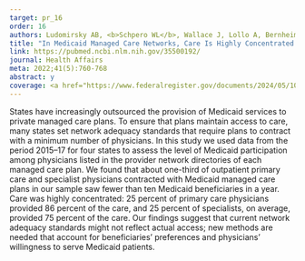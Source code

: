 ```yaml
---
target: pr_16
order: 16
authors: Ludomirsky AB, <b>Schpero WL</b>, Wallace J, Lollo A, Bernheim S, Ross JS, Ndumele CD
title: "In Medicaid Managed Care Networks, Care Is Highly Concentrated Among A Small Percentage Of Physicians"
link: https://pubmed.ncbi.nlm.nih.gov/35500192/
journal: Health Affairs
meta: 2022;41(5):760-768
abstract: y
coverage: <a href="https://www.federalregister.gov/documents/2024/05/10/2024-08085/medicaid-program-medicaid-and-childrens-health-insurance-program-chip-managed-care-access-finance" target="_blank">CMS Final Rule</a>, <a href="https://www.healthcarefinancenews.com/news/care-medicaid-managed-care-networks-highly-concentrated-among-small-number-physicians" target="_blank">Healthcare Finance News</a>, <a href="https://www.medicaleconomics.com/view/study-medicaid-provider-networks-overstate-physician-availability" target="_blank">Medical Economics</a>, <a href="https://tradeoffs.org/2022/05/17/medicaid-physician-access/" target="_blank">Tradeoffs</a>, <a href="https://www.vox.com/policy-and-politics/2022/12/22/23518648/2022-health-care-research-most-interesting-studies" target="_blank">Vox</a>
---
```

States have increasingly outsourced the provision of Medicaid services to private managed care plans. To ensure that plans maintain access to care, many states set network adequacy standards that require plans to contract with a minimum number of physicians. In this study we used data from the period 2015–17 for four states to assess the level of Medicaid participation among physicians listed in the provider network directories of each managed care plan. We found that about one-third of outpatient primary care and specialist physicians contracted with Medicaid managed care plans in our sample saw fewer than ten Medicaid beneficiaries in a year. Care was highly concentrated: 25 percent of primary care physicians provided 86 percent of the care, and 25 percent of specialists, on average, provided 75 percent of the care. Our findings suggest that current network adequacy standards might not reflect actual access; new methods are needed that account for beneficiaries’ preferences and physicians’ willingness to serve Medicaid patients.
